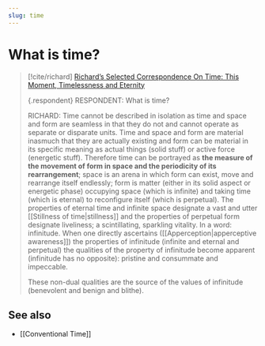 ```yaml
---
slug: time
---
```


# What is time?

> [!cite/richard] [Richard’s Selected Correspondence On Time: This Moment, Timelessness and Eternity](https://www.actualfreedom.com.au/richard/selectedcorrespondence/sc-time2.htm)
> 
> {.respondent}
> RESPONDENT: What is time?
> 
> RICHARD: Time cannot be described in isolation as time and space and form are seamless in that they do not and cannot operate as separate or disparate units. Time and space and form are material inasmuch that they are actually existing and form can be material in its specific meaning as actual things (solid stuff) or active force (energetic stuff). Therefore time can be portrayed as **the measure of the movement of form in space and the periodicity of its rearrangement**; space is an arena in which form can exist, move and rearrange itself endlessly; form is matter (either in its solid aspect or energetic phase) occupying space (which is infinite) and taking time (which is eternal) to reconfigure itself (which is perpetual). The properties of eternal time and infinite space designate a vast and utter [[Stillness of time|stillness]] and the properties of perpetual form designate liveliness; a scintillating, sparkling vitality. In a word: infinitude. When one directly ascertains ([[Apperception|apperceptive awareness]]) the properties of infinitude (infinite and eternal and perpetual) the qualities of the property of infinitude become apparent (infinitude has no opposite): pristine and consummate and impeccable.
> 
> These non-dual qualities are the source of the values of infinitude (benevolent and benign and blithe).

## See also

- [[Conventional Time]]
